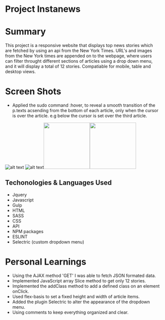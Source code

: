 # Project Instanews

# Summary
  This project is a responsive website that displays top news stories which are fetched by using an api from the New York Times. URL's and images from the New York times are appended on to the webpage, where users can filter throught different sections of articles using a drop down menu, and it will display a total of 12 stories. Compatiable for mobile, table and desktop views. 

# Screen Shots
* Applied the sudo command :hover, to reveal a smooth transition of the p.texts      acsending from the bottom of each article, only when the cursor is over the        article. e.g below the cursor is set over the third article.

![alt text](https://i.imgur.com/GSrKPmj.png)
![alt text](https://i.imgur.com/q1eALiz.jpg)<img src="screenshots/news.png" width="150px"><img src="screenshots/newst.png" width="150px">

## Techonologies & Languages Used
* Jquery
* Javascript
* Gulp
* HTML
* SASS
* CSS
* API
* NPM packages
* ESLINT
* Selectric (custom dropdown menu)

# Personal Learnings
* Using the AJAX method 'GET' I was able to fetch JSON formated data.
* Implemented JavaScript array Slice method to get only 12 stories.
* Implemented the addClass method to add a defined class on an element onClick.
* Used flex-basis to set a fixed height and width of article items.
* Added the plugin Selectric to alter the appearance of the dropdown menu.
* Using comments to keep everything organized and clear.





